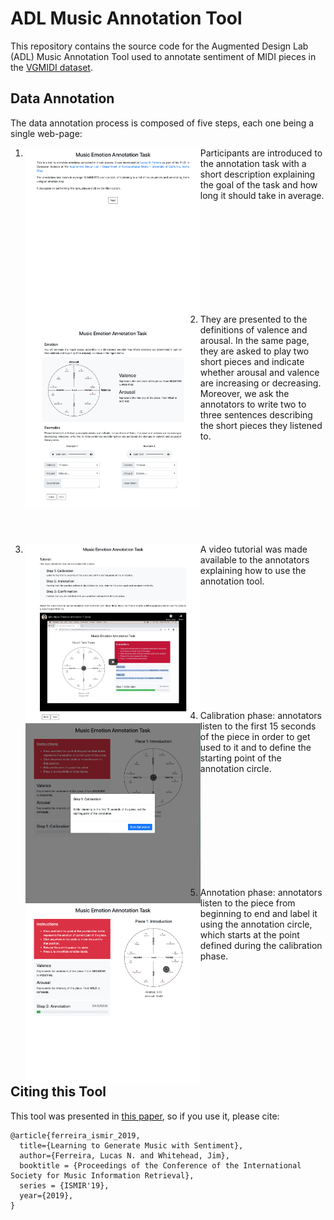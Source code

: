 # ADL Music Annotation Tool

This repository contains the source code for the Augmented Design Lab (ADL) Music Annotation Tool used to annotate sentiment of MIDI pieces in the [VGMIDI dataset](https://github.com/lucasnfe/vgmidi).

## Data Annotation
The data annotation process is composed of five steps, each one being a single web-page:  

<ol>
 
 <li>
    <img align="left" src="/img/screenshots/screenshot1.png" width="280" />
    <p> Participants are introduced to the annotation task with a short description explaining the goal of the task and how 
     long it should take in average.</p>
     </br></br></br></br></br></br></br></br></br>
 </li>

 <li><img align="left" src="/img/screenshots/screenshot2.png" width="280" /> 
     <p>They are presented to the definitions of valence and arousal. In the same page, they are asked to play two short 
      pieces and indicate whether arousal and valence are increasing or decreasing. Moreover, we ask the annotators to write 
      two to three sentences describing the short pieces they listened to.</p>
      </br></br></br></br></br></br></br></br>
 </li>
  
 <li><img align="left" src="/img/screenshots/screenshot3.png" width="280" />
     <p>A video tutorial was made available to the annotators explaining how to use the annotation tool.</p>
     </br></br></br></br></br></br></br></br></br></br>
 </li>

 <li><img align="left" src="/img/screenshots/screenshot4.png" width="280" />
     <p>Calibration phase: annotators listen to the first 15 seconds of the piece in order to get used to it and to define 
           the starting point of the annotation circle.</p>
     </br></br></br></br></br></br></br></br></br>
 </li>
 
  
 <li><img align="left" src="/img/screenshots/screenshot6.png" width="280" />
     <p>Annotation phase: annotators listen to the piece from beginning to end and label it using the annotation circle, 
        which starts at the point defined during the calibration phase.</p>
     </br></br></br></br></br></br></br></br></br>
 </li>
</ol>
 



## Citing this Tool
This tool was presented in [this paper](http://www.lucasnferreira.com/papers/2019/ismir-learning.pdf), so if you use it, 
please cite:

```
@article{ferreira_ismir_2019,
  title={Learning to Generate Music with Sentiment},
  author={Ferreira, Lucas N. and Whitehead, Jim},
  booktitle = {Proceedings of the Conference of the International Society for Music Information Retrieval},
  series = {ISMIR'19},
  year={2019},
}
```
